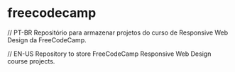 # freecodecamp

// PT-BR
Repositório para armazenar projetos do curso de Responsive Web Design da FreeCodeCamp. 

// EN-US
Repository to store FreeCodeCamp Responsive Web Design course projects.
